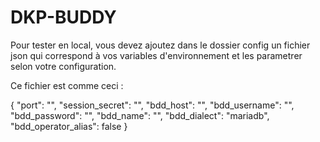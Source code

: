 # DKP-BUDDY

Pour tester en local, vous devez ajoutez dans le dossier config un fichier json qui correspond à vos variables d'environnement et les
parametrer selon votre configuration.

Ce fichier est comme ceci :

{
  "port": "",
  "session_secret": "",
  "bdd_host": "",
  "bdd_username": "",
  "bdd_password": "",
  "bdd_name": "",
  "bdd_dialect": "mariadb",
  "bdd_operator_alias": false
}

